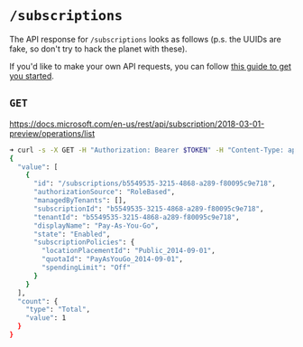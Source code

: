 # `/subscriptions`

The API response for `/subscriptions` looks as follows (p.s. the UUIDs are fake, so don't try to hack the planet with these).

If you'd like to make your own API requests, you can follow [this guide to get you started](https://medium.com/@mauridb/calling-azure-rest-api-via-curl-eb10a06127).

## `GET`

https://docs.microsoft.com/en-us/rest/api/subscription/2018-03-01-preview/operations/list

```sh
➜ curl -s -X GET -H "Authorization: Bearer $TOKEN" -H "Content-Type: application/json" "https://management.azure.com/subscriptions?api-version=2020-01-01" | jq .
{
  "value": [
    {
      "id": "/subscriptions/b5549535-3215-4868-a289-f80095c9e718",
      "authorizationSource": "RoleBased",
      "managedByTenants": [],
      "subscriptionId": "b5549535-3215-4868-a289-f80095c9e718",
      "tenantId": "b5549535-3215-4868-a289-f80095c9e718",
      "displayName": "Pay-As-You-Go",
      "state": "Enabled",
      "subscriptionPolicies": {
        "locationPlacementId": "Public_2014-09-01",
        "quotaId": "PayAsYouGo_2014-09-01",
        "spendingLimit": "Off"
      }
    }
  ],
  "count": {
    "type": "Total",
    "value": 1
  }
}
```
